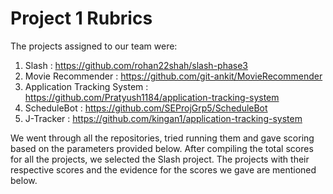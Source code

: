 # Project 1 Rubrics

The projects assigned to our team were:
1. Slash : https://github.com/rohan22shah/slash-phase3 
2. Movie Recommender : https://github.com/git-ankit/MovieRecommender
3. Application Tracking System : https://github.com/Pratyush1184/application-tracking-system
4. ScheduleBot : https://github.com/SEProjGrp5/ScheduleBot
5. J-Tracker : https://github.com/kingan1/application-tracking-system

We went through all the repositories, tried running them and gave scoring based on the parameters provided below. After compiling the total scores for all the projects, we selected the Slash project. The projects with their respective scores and the evidence for the scores we gave are mentioned below.
